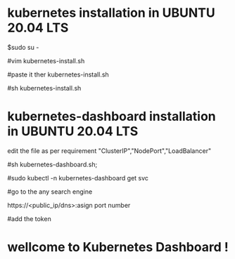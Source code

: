 # kubernetes installation in UBUNTU 20.04 LTS
   $sudo su -
   
   #vim kubernetes-install.sh
   
   #paste it ther kubernetes-install.sh 
   
   #sh kubernetes-install.sh
 
 # kubernetes-dashboard installation in UBUNTU 20.04 LTS

   edit the file as per requirement "ClusterIP","NodePort","LoadBalancer"

   #sh kubernetes-dashboard.sh;
   
   #sudo kubectl -n kubernetes-dashboard get svc
   
   #go to the any search engine
   
   https://<public_ip/dns>:asign port number 
   
   #add the token 
   
  # wellcome to Kubernetes Dashboard !
   
